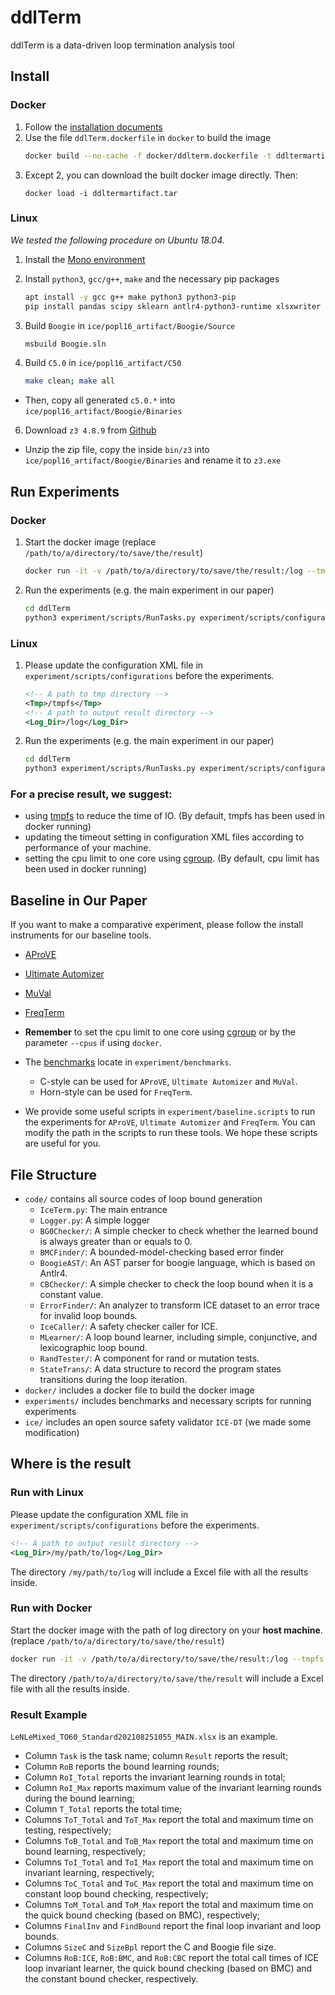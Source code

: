 # ddlTerm
ddlTerm is a data-driven loop termination analysis tool

## Install 
### Docker
1. Follow the [installation documents](https://docs.docker.com/get-docker/)
2. Use the file `ddlTerm.dockerfile` in `docker` to build the image
    ```sh
    docker build --no-cache -f docker/ddlterm.dockerfile -t ddltermartifact:latest docker
    ```
3. Except 2, you can download the built docker image directly. Then:
    ```
    docker load -i ddltermartifact.tar
    ```

### Linux
*We tested the following procedure on Ubuntu 18.04.*
1. Install the [Mono environment](https://www.mono-project.com/download/stable/#download-lin)

2. Install `python3`, `gcc/g++`, `make` and the necessary pip packages
    ```sh
    apt install -y gcc g++ make python3 python3-pip
    pip install pandas scipy sklearn antlr4-python3-runtime xlsxwriter
    ```

3. Build `Boogie` in `ice/popl16_artifact/Boogie/Source`
    ```sh
    msbuild Boogie.sln
    ```

4. Build `C5.0` in `ice/popl16_artifact/C50`
    ```sh
    make clean; make all
    ```
* Then, copy all generated `c5.0.*` into `ice/popl16_artifact/Boogie/Binaries`

6. Download `z3 4.8.9` from [Github](https://github.com/Z3Prover/z3/releases/download/z3-4.8.9/z3-4.8.9-x64-ubuntu-16.04.zip)
   
* Unzip the zip file, copy the inside `bin/z3` into `ice/popl16_artifact/Boogie/Binaries` and rename it to `z3.exe`

## Run Experiments
### Docker
1. Start the docker image (replace `/path/to/a/directory/to/save/the/result`)
    ```sh
    docker run -it -v /path/to/a/directory/to/save/the/result:/log --tmpfs /tmpfs --cpus=1 ddltermartifact:latest
    ```
2. Run the experiments (e.g. the main experiment in our paper)
    ```sh
    cd ddlTerm
    python3 experiment/scripts/RunTasks.py experiment/scripts/configurations/ExpMain/LeNLeMixed_Standard.xml
    ```

### Linux
1. Please update the configuration XML file in `experiment/scripts/configurations` before the experiments.
    ```xml
    <!-- A path to tmp directory -->
    <Tmp>/tmpfs</Tmp>
    <!-- A path to output result directory -->
    <Log_Dir>/log</Log_Dir>
    ```
2. Run the experiments (e.g. the main experiment in our paper)
    ```sh
    cd ddlTerm
    python3 experiment/scripts/RunTasks.py experiment/scripts/configurations/ExpMain/LeNLeMixed_Standard.xml
    ```

### For a precise result, we suggest:
* using [tmpfs](https://man7.org/linux/man-pages/man5/tmpfs.5.html) to reduce the time of IO. (By default, tmpfs has been used in docker running)
* updating the timeout setting in configuration XML files according to performance of your machine.
* setting the cpu limit to one core using [cgroup](https://man7.org/linux/man-pages/man7/cgroups.7.html). (By default, cpu limit has been used in docker running)

## Baseline in Our Paper
If you want to make a comparative experiment, please follow the install instruments for our baseline tools.

* [AProVE](https://aprove.informatik.rwth-aachen.de/)

* [Ultimate Automizer](https://monteverdi.informatik.uni-freiburg.de/tomcat/Website/?ui=tool&tool=automizer)

* [MuVal](https://zenodo.org/record/4747775#.YTMryHUzaV4)

* [FreqTerm](https://github.com/grigoryfedyukovich/aeval/tree/term)

* **Remember** to set the cpu limit to one core using [cgroup](https://man7.org/linux/man-pages/man7/cgroups.7.html) or by the parameter `--cpus` if using `docker`.

* The [benchmarks](https://github.com/grigoryfedyukovich/aeval/tree/term) locate in `experiment/benchmarks`.
    * C-style can be used for `AProVE`, `Ultimate Automizer` and `MuVal`.
    * Horn-style can be used for `FreqTerm`.

* We provide some useful scripts in `experiment/baseline.scripts` to run the experiments for `AProVE`, `Ultimate Automizer` and `FreqTerm`. 
  You can modify the path in the scripts to run these tools. We hope these scripts are useful for you.

## File Structure
* `code/` contains all source codes of loop bound generation
  * `IceTerm.py`: The main entrance
  * `Logger.py`: A simple logger
  * `BG0Checker/`: A simple checker to check whether the learned bound is always greater than or equals to 0.
  * `BMCFinder/`: A bounded-model-checking based error finder
  * `BoogieAST/`: An AST parser for boogie language, which is based on Antlr4.
  * `CBChecker/`: A simple checker to check the loop bound when it is a constant value.
  * `ErrorFinder/`: An analyzer to transform ICE dataset to an error trace for invalid loop bounds. 
  * `IceCaller/`: A safety checker caller for ICE.
  * `MLearner/`: A loop bound learner, including simple, conjunctive, and lexicographic loop bound.
  * `RandTester/`: A component for rand or mutation tests.
  * `StateTrans/`: A data structure to record the program states transitions during the loop iteration.
* `docker/` includes a docker file to build the docker image
* `experiments/` includes benchmarks and necessary scripts for running experiments
* `ice/` includes an open source safety validator `ICE-DT` (we made some modification)

## Where is the result
### Run with Linux
Please update the configuration XML file in `experiment/scripts/configurations` before the experiments.
```xml
<!-- A path to output result directory -->
<Log_Dir>/my/path/to/log</Log_Dir>
```
The directory `/my/path/to/log` will include a Excel file with all the results inside.
### Run with Docker
Start the docker image with the path of log directory on your **host machine**. (replace `/path/to/a/directory/to/save/the/result`)
```sh
docker run -it -v /path/to/a/directory/to/save/the/result:/log --tmpfs /tmpfs --cpus=1 ddltermartifact:latest
```
The directory `/path/to/a/directory/to/save/the/result` will include a Excel file with all the results inside.

### Result Example
`LeNLeMixed_TO60_Standard202108251055_MAIN.xlsx` is an example.
* Column `Task` is the task name; column `Result` reports the result; 
* Column `RoB` reports the bound learning rounds; 
* Column `RoI_Total` reports the invariant learning rounds in total; 
* Column `RoI_Max` reports maximum value of the invariant learning rounds during the bound learning; 
* Column `T_Total` reports the total time; 
* Columns `ToT_Total` and `ToT_Max` report the total and maximum time on testing, respectively; 
* Columns `ToB_Total` and `ToB_Max` report the total and maximum time on bound learning, respectively; 
* Columns `ToI_Total` and `ToI_Max` report the total and maximum time on invariant learning, respectively; 
* Columns `ToC_Total` and `ToC_Max` report the total and maximum time on constant loop bound checking, respectively; 
* Columns `ToM_Total` and `ToM_Max` report the total and maximum time on the quick bound checking (based on BMC), respectively;
* Columns `FinalInv` and `FindBound` report the final loop invariant and loop bounds. 
* Columns `SizeC` and `SizeBpl` report the C and Boogie file size. 
* Columns `RoB:ICE`, `RoB:BMC`, and `RoB:CBC` report the total call times of ICE loop invariant learner, the quick bound checking (based on BMC) and the constant bound checker, respectively.
